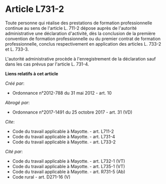 # Article L731-2

Toute personne qui réalise des prestations de formation professionnelle continue au sens de l'article L. 711-2 dépose auprès
de l'autorité administrative une déclaration d'activité, dès la conclusion de la première convention de formation
professionnelle ou du premier contrat de formation professionnelle, conclus respectivement en application des articles L.
733-2 et L. 733-3. 

L'autorité administrative procède à l'enregistrement de la déclaration sauf dans les cas prévus par l'article L. 731-4.

**Liens relatifs à cet article**

_Créé par_:

  - Ordonnance n°2012-788 du 31 mai 2012 - art. 10

_Abrogé par_:

  - Ordonnance n°2017-1491 du 25 octobre 2017 - art. 31 (VD)

_Cite_:

  - Code du travail applicable à Mayotte. - art. L711-2
  - Code du travail applicable à Mayotte. - art. L731-4
  - Code du travail applicable à Mayotte. - art. L733-2

_Cité par_:

  - Code du travail applicable à Mayotte. - art. L732-1 (VT)
  - Code du travail applicable à Mayotte. - art. L735-1 (VT)
  - Code du travail applicable à Mayotte. - art. R731-5 (Ab)
  - Code rural - art. D271-16 (V)
